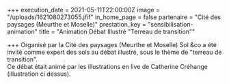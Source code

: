 +++
execution_date = 2021-05-11T22:00:00Z
image = "/uploads/1621080273055.jfif"
in_home_page = false
partenaire = "Cité des paysages (Meurthe et Moselle)"
prestation_key = "sensibilisation-animation"
title = "Animation Débat Illustré \"Terreau de transition\""

+++
Organisé par la Cité des paysages (Meurthe et Moselle) Sol &co a été invité comme expert des sols au débat illustré, sous le thème de "terreau de transition".  
Ce débat était animé par les illustrations en live de Catherine Créhange (illustration ci dessus).